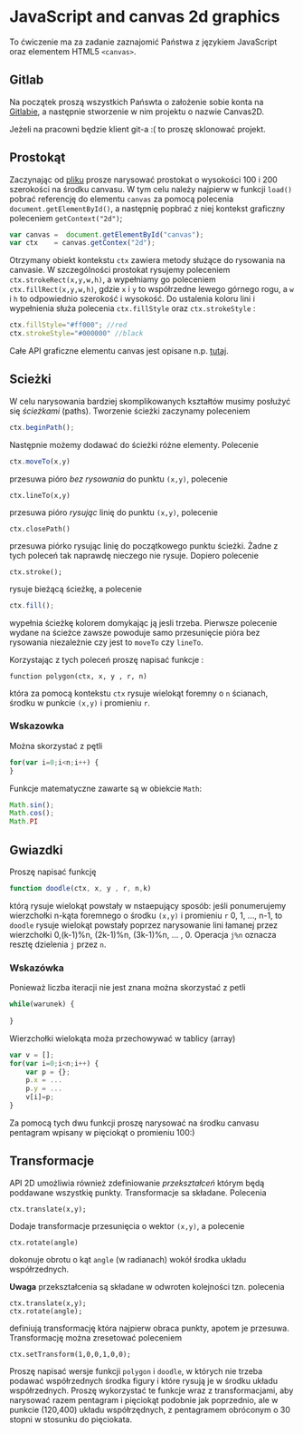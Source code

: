 # JavaScript and canvas 2d graphics

To ćwiczenie ma za zadanie zaznajomić Państwa  z  językiem JavaScript oraz elementem HTML5 `<canvas>`.


## Gitlab

Na początek proszą wszystkich Pańswta o założenie sobie konta na [Gitlabie](https://sorbus.if.uj.edu.pl), a następnie
stworzenie w nim projektu o nazwie Canvas2D.

Jeżeli na pracowni będzie klient git-a :( to proszę sklonować projekt. 


## Prostokąt

Zaczynając od [pliku](canvas2d.html)  prosze narysować prostokat o wysokości 100 i 200 szerokości na środku canvasu.
W tym celu należy najpierw  w funkcji `load()` pobrać referencję do elementu `canvas` za pomocą polecenia
`document.getElementById()`,
a następnię popbrać z niej kontekst graficzny poleceniem `getContext("2d")`;
 
```javascript
var canvas =  document.getElementById("canvas");
var ctx    = canvas.getContex("2d");
```

Otrzymany obiekt kontekstu `ctx` zawiera metody służące do rysowania na canvasie.
W szczególności  prostokat rysujemy poleceniem `ctx.strokeRect(x,y,w,h)`, a wypełniamy go poleceniem
`ctx.fillRect(x,y,w,h)`, gdzie `x` i `y` to współrzedne lewego górnego rogu, a `w` i `h` to odpowiednio szerokość i wysokość.
Do ustalenia koloru lini i wypełnienia służa polecenia `ctx.fillStyle` oraz `ctx.strokeStyle` :
```javascript
ctx.fillStyle="#ff000"; //red
ctx.strokeStyle="#000000" //black
```
Całe API graficzne elementu canvas jest opisane n.p. [tutaj](https://developer.mozilla.org/en-US/docs/Web/API/CanvasRenderingContext2D).

## Scieżki

W celu narysowania bardziej skomplikowanych kształtów  musimy posłużyć się *ścieżkami* (paths).
Tworzenie ścieżki zaczynamy poleceniem 
```javascript
ctx.beginPath();
``` 
Następnie możemy dodawać do ścieżki różne elementy. Polecenie 
```javascript
ctx.moveTo(x,y)
```
przesuwa pióro *bez rysowania* do punktu `(x,y)`, polecenie
```
ctx.lineTo(x,y)
```
przesuwa pióro *rysując* linię  do punktu `(x,y)`, polecenie
```
ctx.closePath()
```
przesuwa piórko rysując linię do początkowego punktu ścieżki.   Żadne z tych poleceń tak naprawdę nieczego nie rysuje. Dopiero polecenie 
```
ctx.stroke();
``` 
rysuje bieżącą ścieżkę, a polecenie
```javascript
ctx.fill();
``` 
wypełnia ścieżkę kolorem domykając ją jesli trzeba. Pierwsze polecenie wydane na ścieżce zawsze powoduje samo
przesunięcie pióra bez rysowania niezależnie czy jest to `moveTo` czy `lineTo`. 
 
Korzystając z tych poleceń proszę napisać funkcje :
```
function polygon(ctx, x, y , r, n)
```
która za pomocą kontekstu `ctx` rysuje wielokąt foremny o `n` ścianach, środku w punkcie `(x,y)` i promieniu `r`.

  
 
### Wskazowka

Można skorzystać z pętli 
```javascript
for(var i=0;i<n;i++) {
}
```
Funkcje matematyczne zawarte są w obiekcie `Math`:
 
```javascript
Math.sin();
Math.cos();
Math.PI
```
 
 
## Gwiazdki

Proszę napisać funkcję  
```javascript
function doodle(ctx, x, y , r, n,k)
```
którą  rysuje wielokąt powstały w nstaepujący sposób: jeśli ponumerujemy wierzchołki n-kąta foremnego o środku `(x,y)` 
i promieniu `r`
0, 1, ..., n-1,  to `doodle` rysuje wielokąt powstały poprzez narysowanie  lini  łamanej przez wierzchołki
0,(k-1)%n, (2k-1)%n, (3k-1)%n, ... , 0. Operacja `j%n` oznacza resztę dzielenia `j` przez `n`. 

### Wskazówka

Ponieważ liczba iteracji nie jest znana można skorzystać z petli 
```javascript
while(warunek) {
    
}
``` 

Wierzchołki wielokąta moża przechowywać w tablicy (array)
```javascript
var v = [];
for(var i=0;i<n;i++) {
    var p = {};
    p.x = ...
    p.y = ...
    v[i]=p;
}
```
 
 
Za pomocą tych dwu funkcji proszę narysować  na środku canvasu pentagram wpisany w pięciokąt o promieniu 100:)
  
  
## Transformacje

API 2D umożliwia również zdefiniowanie *przekształceń* którym będą poddawane wszystkię punkty. Transformacje sa składane.
Polecenia
```
ctx.translate(x,y);
```
Dodaje transformacje przesunięcia o  wektor `(x,y)`, a polecenie
```
ctx.rotate(angle)
```
dokonuje obrotu o kąt `angle` (w radianach) wokół środka układu współrzednych.

**Uwaga** przekształcenia są  składane w odwroten kolejności tzn. polecenia
```
ctx.translate(x,y);
ctx.rotate(angle);
```
definiują transformację która najpierw obraca punkty, apotem je przesuwa.  Transformację można zresetować poleceniem
```
ctx.setTransform(1,0,0,1,0,0);
```

Proszę napisać wersje funkcji `polygon` i `doodle`, w których nie trzeba podawać współrzednych środka figury i które
rysują je w środku układu współrzednych. Proszę wykorzystać te funkcje wraz z transformacjami, 
aby narysować razem pentagram i pięciokąt podobnie jak poprzednio, ale w punkcie (120,400) układu współrzędnych,
z pentagramem obróconym o 30 stopni w stosunku do pięciokata.
